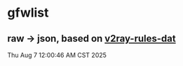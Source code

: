 # gfwlist
## raw -> json, based on [v2ray-rules-dat](https://github.com/Loyalsoldier/v2ray-rules-dat)
Thu Aug  7 12:00:46 AM CST 2025

